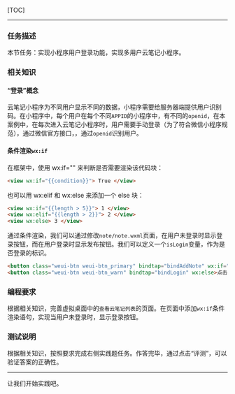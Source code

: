 [TOC]

---

### 任务描述

本节任务：实现小程序用户登录功能，实现多用户云笔记小程序。

### 相关知识

#### “登录”概念

云笔记小程序为不同用户显示不同的数据，小程序需要给服务器端提供用户识别码。在小程序中，每个用户在每个不同`APPID`的小程序中，有不同的`openid`，在本案例中，在每次进入云笔记小程序时，用户需要手动登录（为了符合微信小程序规范），通过微信官方接口，，通过`openid`识别用户。

#### 条件渲染`wx:if`

在框架中，使用 wx:if="" 来判断是否需要渲染该代码块：

```html
<view wx:if="{{condition}}"> True </view>
```

也可以用 wx:elif 和 wx:else 来添加一个 else 块：

```html
<view wx:if="{{length > 5}}"> 1 </view>
<view wx:elif="{{length > 2}}"> 2 </view>
<view wx:else> 3 </view>
```

通过条件渲染，我们可以通过修改`note/note.wxml`页面，在用户未登录时显示登录按钮，而在用户登录时显示发布按钮。我们可以定义一个`isLogin`变量，作为是否登录的标识。

```html
<button class="weui-btn weui-btn_primary" bindtap="bindAddNote" wx:if="{{ isLogin }}">发布</button>
<button class="weui-btn weui-btn_warn" bindtap="bindLogin" wx:else>点击登录云笔记</button>
```

### 编程要求

根据相关知识，完善虚拟桌面中的`查看云笔记列表`的页面。在页面中添加`wx:if`条件渲染语句，实现当用户未登录时，显示登录按钮。


### 测试说明

根据相关知识，按照要求完成右侧实践题任务。作答完毕，通过点击“评测”，可以验证答案的正确性。

---

让我们开始实践吧。